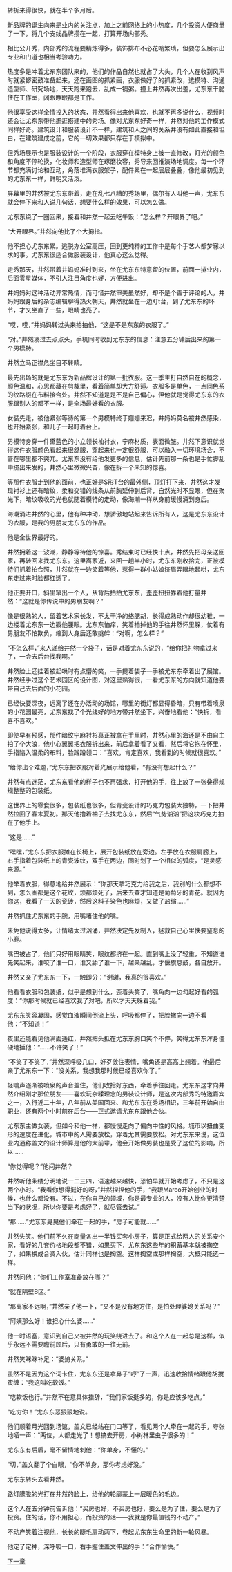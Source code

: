 转折来得很快，就在半个多月后。

新品牌的诞生向来是业内的关注点，加上之前网络上的小热度，几个投资人便商量了一下，将几个支线品牌攒在一起，打算开场内部秀。

相比公开秀，内部秀的流程要精炼得多，装饰排布不必花哨繁琐，但要怎么展示出专业和门道也相当考验功力。

热度多是冲着尤东东团队来的，他们的作品自然也就占了大头，几个人在收到风声时就紧锣密鼓准备起来，还在画图的抓紧画，衣服做好了的抓紧改，选模特、沟通造型师、研究场地，天天跑来跑去，乱成一锅粥。撞上井然再次出差，尤东东干脆住在工作室，闭眼睁眼都是工作。

他很享受这样全情投入的状态，井然看得出来他喜欢，也就不再多说什么，视频时还会让尤东东带他逛逛搭建中的秀场。像对尤东东好奇一样，井然对他的工作模式同样好奇。建筑设计和服装设计不一样，建筑和人之间的关系并没有如此直接和坦白，在建筑建成之前，它的一切效果都只存在于模拟中。

但秀场展示也是服装设计的一个阶段，衣服穿在模特身上被一直修改，灯光的颜色和角度不停轮换，化妆师和造型师在琢磨妆容，秀导来回推演场地调度。每一个环节都充满讨论和互动，角落堆满衣服架子，配件累在一起层层叠叠，像他最初见到的尤东东一样，鲜明又活泼。

屏幕里的井然被尤东东带着，走在乱七八糟的秀场里，偶尔有人叫他一声，尤东东就会停下来和人说几句话，想要什么样的效果，可以怎么做。

尤东东绕了一圈回来，接着和井然一起云吃午饭：“怎么样？开眼界了吧。”

“大开眼界。”井然向他比了个大拇指。

他不担心尤东东累。逃脱办公室高压，回到更纯粹的工作中是每个手艺人都梦寐以求的事。尤东东很适合做服装设计，他真心这么觉得。

走秀那天，井然带着井妈妈准时到来，坐在尤东东特意留的位置，前面一排业内，后面零星媒体，不引人注目角度也好，方便进出。

井妈妈对这种活动异常热情，而可惜井然审美虽然好，却不是个善于评论的人，井妈妈跟身后的杂志编辑聊得热火朝天，井然就坐在一边盯t台，到了尤东东的环节，才又坐直了一些，眼睛也亮了。

“哎，哎，”井妈妈转过头来拍拍他，“这是不是东东的衣服了。”

“对。”井然凑过去点点头，手机同时收到尤东东的信息：注意五分钟后出来的第一个男模特。

井然立马正襟危坐目不转睛。

最先出场的就是尤东东为新品牌设计的第一批衣服。这一季主打自然自在的概念，颜色温和，心思都藏在剪裁里，看着简单却大方舒适。衣服多是单色，一点同色系的纹路缀在布料接合处。井然不知道是是不是自己偏心，但他就是觉得尤东东的衣服跟别人的都不一样，是全场最好看的衣服。

女装先走，被他紧张等待的第一个男模特终于姗姗来迟，井妈妈莫名被井然感染，也开始紧张，和儿子一起盯着台上。

男模特身穿一件黛蓝色的小立领长袖衬衣，宁麻材质，表面微皱。井然下意识就觉得这件衣服颜色看起来很舒服，穿起来也一定很舒服，可以融入一切环境场合，不管在哪里都不突兀。尤东东没有给他发更多的信息，估计先前那一条也是手忙脚乱中挤出来发的，井然心里微微兴奋，像在拆一个未知的惊喜。

等那件衣服走到他的面前，也正好是S形T台的最外侧，顶灯打下来，井然这才发现衬衫上还有暗纹，柔和交错的线条从前胸延伸到后背，自然光时不显眼，但在聚光下，暗纹吸收的光也就随着模特的走动，像海潮一样从身前缓慢涌到身后。

海潮涌进井然的心里，他有种冲动，想骄傲地站起来告诉所有人，这是尤东东设计的衣服，是我的男朋友尤东东的作品。

他是全世界最好的。

井然拥着这一波潮，静静等待他的惊喜。秀结束时已经快十点，井然先把母亲送回家，再转回来找尤东东。这里离家近，来回一趟半小时，尤东东刚收拾完，正被模特们抓着拍合照，井然就在一边笑着等他，惹得一群小姑娘挤眉弄眼地起哄，尤东东走过来时脸都红透了。

他正要开口，斜里窜出一个人，从背后拍拍尤东东，歪歪扭扭靠着他打量井然：“这就是你传说中的男朋友啊？”

像是很熟的人，留着艺术家长发，不太干净的络腮胡，长得成熟动作却很幼稚，一边搂着尤东东一边戳他腰眼。尤东东怕痒，笑着拍掉他的手往井然怀里躲，仗着有男朋友不怕欺负，缩到人身后还敢挑衅：“对啊，怎么样？”

“不怎么样，”来人递给井然一个袋子，话是对着尤东东说的，“给你把礼物拿过来了，一会去后台找我啊。”

井然脸上还挂着被起哄时有点懵的笑，一手提着袋子一手被尤东东牵着出了展馆。井然经手过这个艺术园区的设计图，对这里熟得很，一看尤东东的方向就知道他要带自己去后面的小花园。

已经快要深夜，远离了还在办活动的场馆，哪里的街灯都显得昏暗，只有带着喷泉的小花园最亮，尤东东找了个光线好的地方带井然坐下，兴奋地看他：“快拆，看喜不喜欢。”

即使早有预感，那件暗纹宁麻衬衫真正被拿在手里时，井然心里的海还是不由自主拍了个大浪，他小心翼翼把衣服拆出来，前后拿着看了又看，然后将它抱在怀里，手指陷入温柔的布料，脸蹭蹭领口：“喜欢，肯定喜欢，我看到的时候就很喜欢。”

“给你出个难题，”尤东东把衣服对着光展示给他看，“有没有想起什么？”

井然有点迷茫，尤东东看他的样子也不再强求，打开他的手，往上放了一张叠得规规整整的包装纸。

这世界上的零食很多，包装纸也很多，但青瓷设计的巧克力包装太独特，一下把井然拉回了春末夏初。那天他撸着袖子去找尤东东，然后“气势汹汹”把这块巧克力拍在了他手上。

“这是……”

“嘿嘿，”尤东东把衣服摊在长椅上，展开包装纸放在旁边。左手放在衣服肩膀上，右手指着包装纸上的青瓷波纹，双手在两边，同时划了一个相似的弧度，“是灵感来源。”

他举着衣服，得意地给井然展示：“你那天拿巧克力给我之后，我别的什么都想不到，怎么画都是这个花纹，烦都烦死了，后来去查才知道是葡萄牙的青花。就因为你这，我看了一天的瓷砖，然后这料子染色也麻烦，又做了盐缩……”

井然抓住尤东东的手腕，用嘴堵住他的嘴。

未免他说得太多，让情绪太过汹涌，井然决定先发制人，拯救自己心里快要窒息的小鹿。

嘴巴被占了，他们只好用眼睛笑，眼纹都挤在一起。直到嘴上没了轻重，不知道谁先笑起来，谁咬了谁一口，谁又舔了谁一下，越亲越乱，才偃旗息鼓，各自放开。

井然又亲了尤东东一下，一触即分：“谢谢，我真的很喜欢。”

他看看衣服和包装纸，似乎是想到什么，歪着头笑了，嘴角向一边勾起好看的弧度：“你那时候就已经喜欢我了对吧，所以才天天躲着我。”

尤东东笑容凝固，感觉血液瞬间倒流上头，呼吸都停了，把脸撇向一边不看他：“不知道！”

夜里还能看见他满面通红，井然把头抵在尤东东胸口笑个不停，笑得尤东东浑身僵硬地捶他：“……不许笑了！”

“不笑了不笑了，”井然深呼吸几口，好歹敛住表情，嘴角还是高高上翘着。他最后亲了尤东东一下：“没关系，我想我那时候已经喜欢你了。”

轻喘声逐渐被喷泉的声音盖住，他们收拾好东西，牵着手往回走。尤东东这才向井然介绍刚才那位朋友——喜欢玩杂糅理念的男装设计师，是这次内部秀的特邀嘉宾之一，入行近二十年，八年前从美国回来、和尤东东在秀场相识，三年前开始自由职业，还有两个小时前在后台——正式邀请尤东东跟他合伙。

尤东东主做女装，但如今和他一样，都慢慢走向了偏向中性的风格。城市以扭曲变形的速度在进化，城市中的人需要放松，穿着尤其需要放松。对尤东东来说，这位业内通称盖文的设计师算是他的大前辈，他会开始做男装也是受了这位的影响，所以……

“你觉得呢？”他问井然？

井然听他条缕分明地说一二三四，语速越来越快，恐怕早就开始考虑了，不只是这两个小时。“我看你想得挺好的呀，”井然捏捏他的手，“我跟Marco开始创业的时候，也什么都没有。不过，在你自己的领域，你是最专业的人，没有人比你更清楚当下的状况，所以你要是考虑好了，就尽管去试。”

“那……”尤东东晃晃他们牵在一起的手，“房子可能就……”

井然失笑。他们前不久在商量各出一半钱买套小房子，算是正式给两人的关系安个家，看好的几套价格地段都不错，如果买下，尤东东这些年的积蓄基本就被掏空了，如果换成合资入伙，估计同样也是掏空。这样掏空或那样掏空，大概只能选一样。

井然问他：“你们工作室准备放在哪？”

“就在隔壁B区。”

“那离家不远啊，”井然亲了他一下，“又不是没有地方住，是怕处理婆媳关系吗？”

“阿姨那么好！谁担心什么婆……”

他一时语塞，意识到自己又被井然的玩笑绕进去了。和这个人在一起总是这样，似乎永远不需要瞻前顾后，只有勇敢的一往无前。

井然笑眯眯补足：“婆媳关系。”

虽然不是因为这个词卡住，尤东东还是拿鼻子“哼”了一声，迅速收拾情绪跟他胡搅蛮缠：“我这叫吃软饭。”

“吃软饭也行。”井然不在意具体措辞，“我们家饭挺多的，你是应该多吃点。”

“吃穷你！”尤东东恶狠狠地说。

他们顺着月光回到场馆，盖文已经站在门口等了，看见两个人牵在一起的手，夸张地哂一声：“两位，人都走光了！想搞去开房，小树林里虫子很多的！”

尤东东有后盾，毫不留情地刺他：“你单身，不懂的。”

“切，”盖文翻了个白眼，“你不单身，那你考虑好没。”

尤东东转头去看井然。

路灯朦胧的光打在井然的脸上，给他的轮廓蒙上一层暖色的毛边。

这个人在五分钟前告诉他：“买房也好，不买房也好，要么是为了住，要么是为了投资。住的话，你不用担心，而投资的话——我就是你最值钱的不动产。”

不动产笑着注视他，长长的睫毛扇动两下，卷起尤东东生命里的新一轮风暴。

他定了定神，深呼吸一口，右手握住盖文伸出的手：“合作愉快。”

[下一章](https://github.com/DarkStarSafari/SafariBook/blob/main/%E3%80%90%E4%BA%95%E4%B8%9C%E3%80%91%E5%9C%A8%E5%8E%BB%E8%BE%9B%E7%89%B9%E6%8B%89%E7%9A%84%E8%B7%AF%E4%B8%8A/Chapter22.md)
